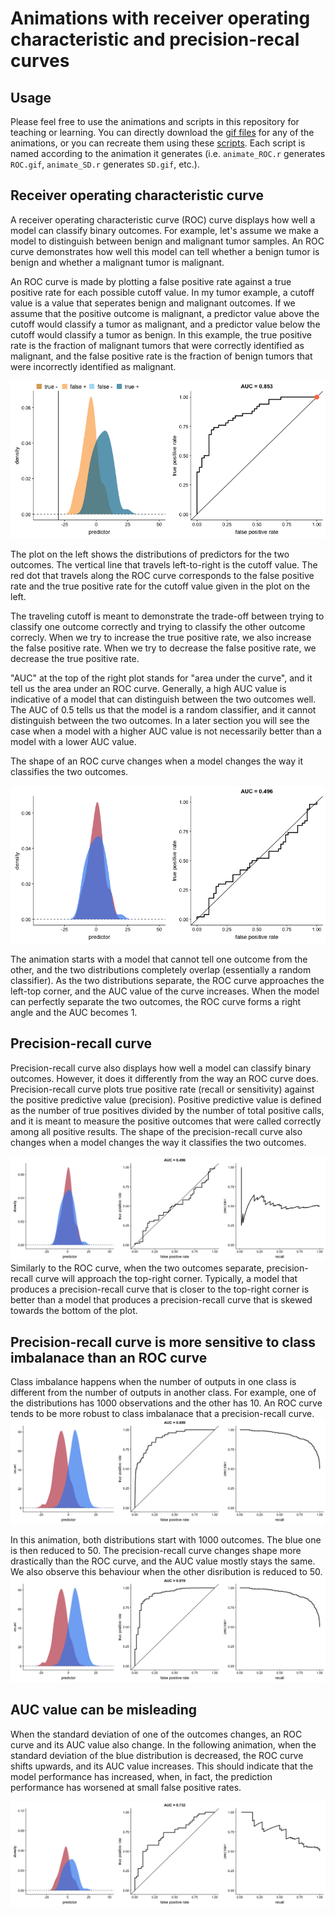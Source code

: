 Animations with receiver operating characteristic and precision-recal curves
============================================================================

Usage
-----

Please feel free to use the animations and scripts in this repository
for teaching or learning. You can directly download the [gif
files](animations) for any of the animations, or you can recreate them
using these [scripts](R). Each script is named according to the
animation it generates (i.e. `animate_ROC.r` generates `ROC.gif`,
`animate_SD.r` generates `SD.gif`, etc.).

Receiver operating characteristic curve
---------------------------------------

A receiver operating characteristic curve (ROC) curve displays how well
a model can classify binary outcomes. For example, let's assume we make
a model to distinguish between benign and malignant tumor samples. An
ROC curve demonstrates how well this model can tell whether a benign
tumor is benign and whether a malignant tumor is malignant.

An ROC curve is made by plotting a false positive rate against a true
positive rate for each possible cutoff value. In my tumor example, a
cutoff value is a value that seperates benign and malignant outcomes. If
we assume that the positive outcome is malignant, a predictor value
above the cutoff would classify a tumor as malignant, and a predictor
value below the cutoff would classify a tumor as benign. In this
example, the true positive rate is the fraction of malignant tumors that
were correctly identified as malignant, and the false positive rate is
the fraction of benign tumors that were incorrectly identified as
malignant.

![cutoff.gif](animations/cutoff.gif)

The plot on the left shows the distributions of predictors for the two
outcomes. The vertical line that travels left-to-right is the cutoff
value. The red dot that travels along the ROC curve corresponds to the
false positive rate and the true positive rate for the cutoff value
given in the plot on the left.

The traveling cutoff is meant to demonstrate the trade-off between
trying to classify one outcome correctly and trying to classify the
other outcome correcly. When we try to increase the true positive rate,
we also increase the false positive rate. When we try to decrease the
false positive rate, we decrease the true positive rate.

"AUC" at the top of the right plot stands for "area under the curve",
and it tell us the area under an ROC curve. Generally, a high AUC value
is indicative of a model that can distinguish between the two outcomes
well. The AUC of 0.5 tells us that the model is a random classifier, and
it cannot distinguish between the two outcomes. In a later section you
will see the case when a model with a higher AUC value is not
necessarily better than a model with a lower AUC value.

The shape of an ROC curve changes when a model changes the way it
classifies the two outcomes.

![](animations/ROC.gif)

The animation starts with a model that cannot tell one outcome from the
other, and the two distributions completely overlap (essentially a
random classifier). As the two distributions separate, the ROC curve
approaches the left-top corner, and the AUC value of the curve
increases. When the model can perfectly separate the two outcomes, the
ROC curve forms a right angle and the AUC becomes 1.

Precision-recall curve
----------------------

Precision-recall curve also displays how well a model can classify
binary outcomes. However, it does it differently from the way an ROC
curve does. Precision-recall curve plots true positive rate (recall or
sensitivity) against the positive predictive value (precision). Positive
predictive value is defined as the number of true positives divided by
the number of total positive calls, and it is meant to measure the
positive outcomes that were called correctly among all positive results.
The shape of the precision-recall curve also changes when a model
changes the way it classifies the two outcomes.

![](animations/PR.gif) Similarly to the ROC curve, when the two outcomes
separate, precision-recall curve will approach the top-right corner.
Typically, a model that produces a precision-recall curve that is closer
to the top-right corner is better than a model that produces a
precision-recall curve that is skewed towards the bottom of the plot.

Precision-recall curve is more sensitive to class imbalanace than an ROC curve
------------------------------------------------------------------------------

Class imbalance happens when the number of outputs in one class is
different from the number of outputs in another class. For example, one
of the distributions has 1000 observations and the other has 10. An ROC
curve tends to be more robust to class imbalanace that a
precision-recall curve. ![](animations/imbalance.gif)

In this animation, both distributions start with 1000 outcomes. The blue
one is then reduced to 50. The precision-recall curve changes shape more
drastically than the ROC curve, and the AUC value mostly stays the same.
We also observe this behaviour when the other disribution is reduced to
50. ![](animations/imbalance2.gif)

AUC value can be misleading
---------------------------

When the standard deviation of one of the outcomes changes, an ROC curve
and its AUC value also change. In the following animation, when the
standard deviation of the blue distribution is decreased, the ROC curve
shifts upwards, and its AUC value increases. This should indicate that
the model performance has increased, when, in fact, the prediction
performance has worsened at small false positive rates.

![](animations/SD.gif)
